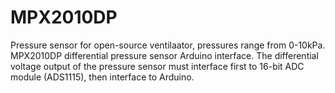 # MPX2010DP
Pressure sensor for open-source ventilaator, pressures range from 0-10kPa.
MPX2010DP differential pressure sensor Arduino interface. 
The differential voltage output of the pressure sensor must interface first to 16-bit ADC module (ADS1115), then interface to Arduino.
